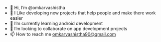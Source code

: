 - 👋 Hi, I’m @omkarvashistha
- 👀 I Like developing new projects that help people and make there work easier
- 🌱 I’m currently learning android development
- 💞️ I’m looking to collaborate on app development projects
- 📫 How to reach me omkarvashistha90@gmail.com

<!---
omkarvashistha/omkarvashistha is a ✨ special ✨ repository because its `README.md` (this file) appears on your GitHub profile.
You can click the Preview link to take a look at your changes.
--->
